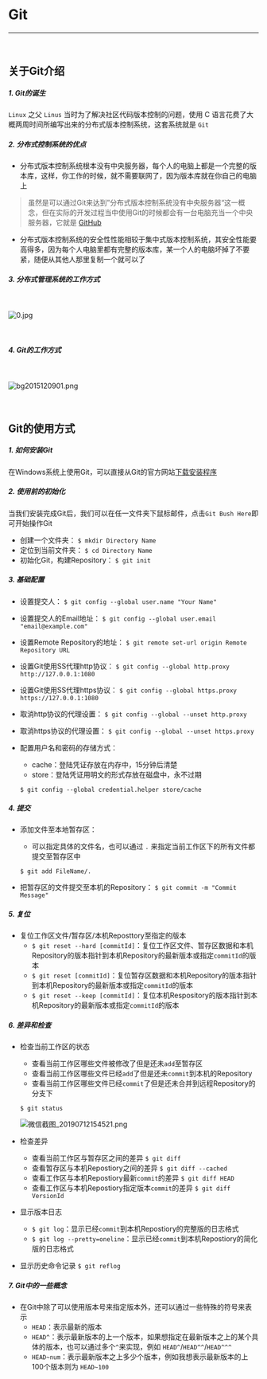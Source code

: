 # Git
---

<br/>

## 关于Git介绍

##### 1. Git的诞生
`Linux` 之父 `Linus` 当时为了解决社区代码版本控制的问题，使用 C 语言花费了大概两周时间所编写出来的分布式版本控制系统，这套系统就是 `Git`
##### 2. 分布式控制系统的优点
- 分布式版本控制系统根本没有中央服务器，每个人的电脑上都是一个完整的版本库，这样，你工作的时候，就不需要联网了，因为版本库就在你自己的电脑上  
> 虽然是可以通过Git来达到”分布式版本控制系统没有中央服务器“这一概念，但在实际的开发过程当中使用Git的时候都会有一台电脑充当一个中央服务器，它就是 [GitHub](https://github.com/ "Go!")
- 分布式版本控制系统的安全性性能相较于集中式版本控制系统，其安全性能要高得多，因为每个人电脑里都有完整的版本库，某一个人的电脑坏掉了不要紧，随便从其他人那里复制一个就可以了
##### 3. 分布式管理系统的工作方式

<br/>

![0.jpg](https://i.loli.net/2019/07/12/5d27f53875c0148819.jpg)

<br/>

##### 4. Git的工作方式

<br/>

![bg2015120901.png](https://i.loli.net/2019/07/12/5d283cd23a90693337.png)

<br/>

## Git的使用方式

##### 1. 如何安装Git
在Windows系统上使用Git，可以直接从Git的官方网站[下载安装程序](https://git-scm.com/downloads)

##### 2. 使用前的初始化
当我们安装完成Git后，我们可以在任一文件夹下鼠标邮件，点击`Git Bush Here`即可开始操作Git
- 创建一个文件夹：
`$ mkdir Directory Name`
- 定位到当前文件夹：
`$ cd Directory Name`
- 初始化Git，构建Repository：
`$ git init`  

##### 3. 基础配置
- 设置提交人：
`$ git config --global user.name "Your Name"`
- 设置提交人的Email地址：
`$ git config --global user.email "email@example.com"`
- 设置Remote Repository的地址：
`$ git remote set-url origin Remote Repository URL`
- 设置Git使用SS代理http协议：
`$ git config --global http.proxy http://127.0.0.1:1080`
- 设置Git使用SS代理https协议：
`$ git config --global https.proxy https://127.0.0.1:1080`
- 取消http协议的代理设置：
`$ git config --global --unset http.proxy`
- 取消https协议的代理设置：
`$ git config --global --unset https.proxy`
- 配置用户名和密码的存储方式：
  - cache：登陆凭证存放在内存中，15分钟后清楚
  - store：登陆凭证用明文的形式存放在磁盘中，永不过期  
  
  `$ git config --global credential.helper store/cache`

##### 4. 提交
- 添加文件至本地暂存区：
  - 可以指定具体的文件名，也可以通过 `.` 来指定当前工作区下的所有文件都提交至暂存区中

  `$ git add FileName/.`
- 把暂存区的文件提交至本机的Repository：
`$ git commit -m "Commit Message"`

##### 5. 复位
- 复位工作区文件/暂存区/本机Reposttory至指定的版本
  - `$ git reset --hard [commitId]`：复位工作区文件、暂存区数据和本机Repository的版本指针到本机Repository的最新版本或指定`commitId`的版本
  - `$ git reset [commitId]`：复位暂存区数据和本机Repository的版本指针到本机Repository的最新版本或指定`commitId`的版本
  - `$ git reset --keep [commitId]`：复位本机Respository的版本指针到本机Repository的最新版本或指定`commitId`的版本


##### 6. 差异和检查
- 检查当前工作区的状态
  - 查看当前工作区哪些文件被修改了但是还未`add`至暂存区
  - 查看当前工作区哪些文件已经`add`了但是还未`commit`到本机的Repository
  - 查看当前工作区哪些文件已经`commit`了但是还未合并到远程Repository的分支下
  
  `$ git status`
  
  ![微信截图_20190712154521.png](https://i.loli.net/2019/07/12/5d283ab06bcd044382.png)
  
- 检查差异
    - 查看当前工作区与暂存区之间的差异
    `$ git diff`
    - 查看暂存区与本机Repostiory之间的差异
    `$ git diff --cached`
    - 查看工作区与本机Repostiory最新`commit`的差异
    `$ git diff HEAD`
    - 查看工作区与本机Repostiory指定版本`commit`的差异
    `$ git diff VersionId`
- 显示版本日志
    - `$ git log`：显示已经`commit`到本机Repostiory的完整版的日志格式
    - `$ git log --pretty=oneline`：显示已经`commit`到本机Repostiory的简化版的日志格式
- 显示历史命令记录
`$ git reflog`

##### 7. Git中的一些概念
- 在Git中除了可以使用版本号来指定版本外，还可以通过一些特殊的符号来表示
    - `HEAD`：表示最新的版本
    - `HEAD^`：表示最新版本的上一个版本，如果想指定在最新版本之上的某个具体的版本，也可以通过多个`^`来实现，例如 `HEAD^`/`HEAD^^`/`HEAD^^^`
    - `HEAD~num`：表示最新版本之上多少个版本，例如我想表示最新版本的上100个版本则为 `HEAD~100`
